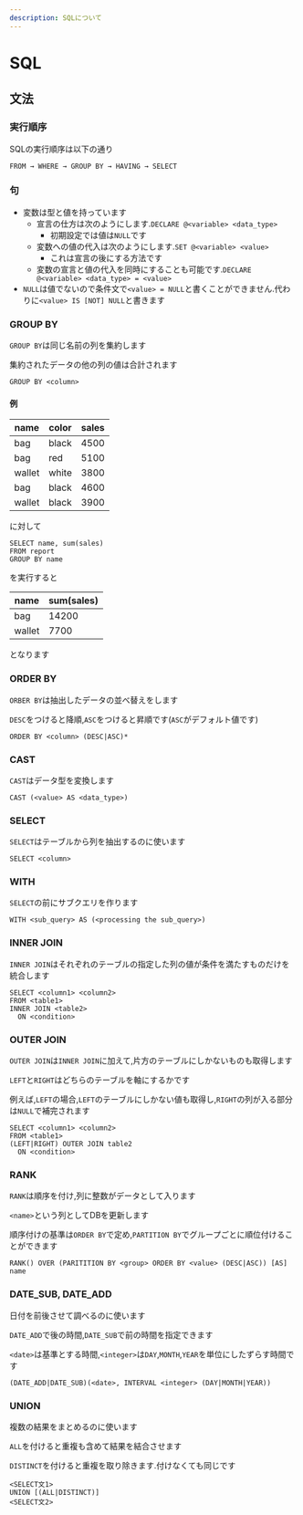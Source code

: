 ```yaml
---
description: SQLについて
---
```


# SQL

## 文法

### 実行順序

SQLの実行順序は以下の通り

```text
FROM → WHERE → GROUP BY → HAVING → SELECT
```

### 句

- 変数は型と値を持っています
  - 宣言の仕方は次のようにします.`DECLARE @<variable> <data_type>`
    - 初期設定では値は`NULL`です
  - 変数への値の代入は次のようにします.`SET @<variable> <value>`
    - これは宣言の後にする方法です
  - 変数の宣言と値の代入を同時にすることも可能です.`DECLARE @<variable> <data_type> = <value>`
- `NULL`は値でないので条件文で`<value> = NULL`と書くことができません.代わりに`<value> IS [NOT] NULL`と書きます

### GROUP BY

`GROUP BY`は同じ名前の列を集約します

集約されたデータの他の列の値は合計されます

```text
GROUP BY <column>
```

#### 例

|name|color|sales|
|-|-|-|
|bag|black|4500|
|bag|red|5100|
|wallet|white|3800|
|bag|black|4600|
|wallet|black|3900|

に対して

```text
SELECT name, sum(sales)
FROM report
GROUP BY name
```

を実行すると

|name|sum(sales)|
|-|-|
|bag|14200|
|wallet|7700|

となります

### ORDER BY

`ORBER BY`は抽出したデータの並べ替えをします

`DESC`をつけると降順,`ASC`をつけると昇順です\(`ASC`がデフォルト値です\)

```text
ORDER BY <column> (DESC|ASC)*
```

### CAST

`CAST`はデータ型を変換します

```text
CAST (<value> AS <data_type>)
```

### SELECT

`SELECT`はテーブルから列を抽出するのに使います

```text
SELECT <column>
```

### WITH

`SELECT`の前にサブクエリを作ります

```text
WITH <sub_query> AS (<processing the sub_query>)
```

### INNER JOIN

`INNER JOIN`はそれぞれのテーブルの指定した列の値が条件を満たすものだけを統合します

```text
SELECT <column1> <column2>
FROM <table1>
INNER JOIN <table2>
  ON <condition>
```

### OUTER JOIN

`OUTER JOIN`は`INNER JOIN`に加えて,片方のテーブルにしかないものも取得します

`LEFT`と`RIGHT`はどちらのテーブルを軸にするかです

例えば,`LEFT`の場合,`LEFT`のテーブルにしかない値も取得し,`RIGHT`の列が入る部分は`NULL`で補完されます

```text
SELECT <column1> <column2>
FROM <table1>
(LEFT|RIGHT) OUTER JOIN table2
  ON <condition>
```

### RANK

`RANK`は順序を付け,列に整数がデータとして入ります

`<name>`という列としてDBを更新します

順序付けの基準は`ORDER BY`で定め,`PARTITION BY`でグループごとに順位付けることができます

```text
RANK() OVER (PARITITION BY <group> ORDER BY <value> (DESC|ASC)) [AS] name
```

### DATE_SUB, DATE_ADD

日付を前後させて調べるのに使います

`DATE_ADD`で後の時間,`DATE_SUB`で前の時間を指定できます

`<date>`は基準とする時間,`<integer>`は`DAY`,`MONTH`,`YEAR`を単位にしたずらす時間です

```text
(DATE_ADD|DATE_SUB)(<date>, INTERVAL <integer> (DAY|MONTH|YEAR))
```

### UNION

複数の結果をまとめるのに使います

`ALL`を付けると重複も含めて結果を結合させます

`DISTINCT`を付けると重複を取り除きます.付けなくても同じです

```text
<SELECT文1>
UNION [(ALL|DISTINCT)]
<SELECT文2>
```
